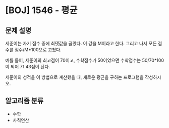 # [BOJ] 1546 - 평균

## 문제 설명

세준이는 자기 점수 중에 최댓값을 골랐다. 이 값을 M이라고 한다. 그리고 나서 모든 점수를 점수/M*100으로 고쳤다.

예를 들어, 세준이의 최고점이 70이고, 수학점수가 50이었으면 수학점수는 50/70*100이 되어 71.43점이 된다.

세준이의 성적을 이 방법으로 계산했을 때, 새로운 평균을 구하는 프로그램을 작성하시오.

## 알고리즘 분류

- 수학
- 사칙연산

